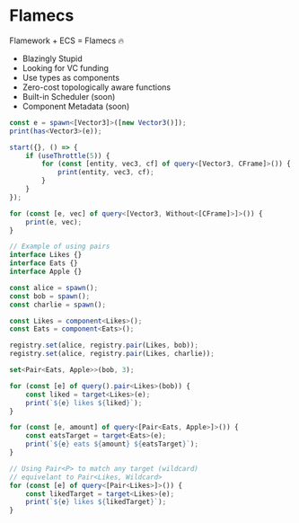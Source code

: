 # Flamecs

Flamework + ECS = Flamecs 🔥

-   Blazingly Stupid
-   Looking for VC funding
-   Use types as components
-   Zero-cost topologically aware functions
-   Built-in Scheduler (soon)
-   Component Metadata (soon)

```ts
const e = spawn<[Vector3]>([new Vector3()]);
print(has<Vector3>(e));

start({}, () => {
	if (useThrottle(5)) {
		for (const [entity, vec3, cf] of query<[Vector3, CFrame]>()) {
			print(entity, vec3, cf);
		}
	}
});

for (const [e, vec] of query<[Vector3, Without<[CFrame]>]>()) {
	print(e, vec);
}

// Example of using pairs
interface Likes {}
interface Eats {}
interface Apple {}

const alice = spawn();
const bob = spawn();
const charlie = spawn();

const Likes = component<Likes>();
const Eats = component<Eats>();

registry.set(alice, registry.pair(Likes, bob));
registry.set(alice, registry.pair(Likes, charlie));

set<Pair<Eats, Apple>>(bob, 3);

for (const [e] of query().pair<Likes>(bob)) {
	const liked = target<Likes>(e);
	print(`${e} likes ${liked}`);
}

for (const [e, amount] of query<[Pair<Eats, Apple>]>()) {
	const eatsTarget = target<Eats>(e);
	print(`${e} eats ${amount} ${eatsTarget}`);
}

// Using Pair<P> to match any target (wildcard)
// equivelant to Pair<Likes, Wildcard>
for (const [e] of query<[Pair<Likes>]>()) {
	const likedTarget = target<Likes>(e);
	print(`${e} likes ${likedTarget}`);
}
```
